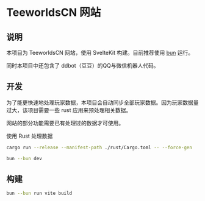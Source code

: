 # TeeworldsCN 网站

## 说明

本项目为 TeeworldsCN 网站，使用 SvelteKit 构建。目前推荐使用 [bun](https://bun.sh/) 运行。

同时本项目中还包含了 ddbot（豆豆）的QQ与微信机器人代码。

## 开发

为了能更快速地处理玩家数据，本项目会自动同步全部玩家数据。因为玩家数据量过大，该项目需要一些 rust 应用来预处理相关数据。

网站的部分功能需要已有处理过的数据才可使用。

使用 Rust 处理数据
```bash
cargo run --release --manifest-path ./rust/Cargo.toml -- --force-gen
```

```bash
bun --bun dev
```

## 构建

```bash
bun --bun run vite build
```
